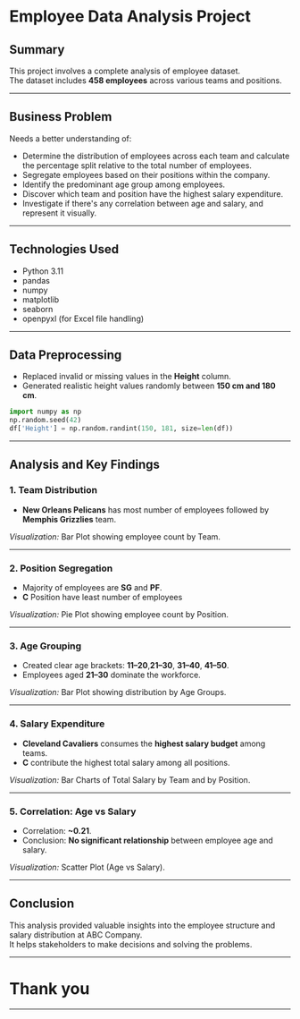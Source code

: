 # Employee Data Analysis Project

## Summary

This project involves a complete analysis of employee dataset.  
The dataset includes **458 employees** across various teams and positions.

---

## Business Problem

Needs a better understanding of:  
- Determine the distribution of employees across each team and calculate the percentage split relative to the total number of employees.
- Segregate employees based on their positions within the company.
- Identify the predominant age group among employees.
- Discover which team and position have the highest salary expenditure.
- Investigate if there's any correlation between age and salary, and represent it visually.

---

## Technologies Used

- Python 3.11
- pandas
- numpy
- matplotlib
- seaborn
- openpyxl (for Excel file handling)

---

## Data Preprocessing

- Replaced invalid or missing values in the **Height** column.
- Generated realistic height values randomly between **150 cm and 180 cm**.

```python
import numpy as np
np.random.seed(42)
df['Height'] = np.random.randint(150, 181, size=len(df))
```

---

## Analysis and Key Findings

### 1. Team Distribution
- **New Orleans Pelicans** has most number of employees followed by **Memphis Grizzlies** team.

*Visualization:* Bar Plot showing employee count by Team.

---

### 2. Position Segregation
- Majority of employees are **SG** and **PF**.
- **C** Position have least number of employees

*Visualization:* Pie Plot showing employee count by Position.

---

### 3. Age Grouping
- Created clear age brackets: **11–20**,**21–30**, **31–40**, **41–50**.
- Employees aged **21–30** dominate the workforce.

*Visualization:* Bar Plot showing distribution by Age Groups.

---

### 4. Salary Expenditure
- **Cleveland Cavaliers** consumes the **highest salary budget** among teams.
- **C** contribute the highest total salary among all positions.

*Visualization:* Bar Charts of Total Salary by Team and by Position.

---

### 5. Correlation: Age vs Salary
- Correlation: **~0.21**.
- Conclusion: **No significant relationship** between employee age and salary.

*Visualization:* Scatter Plot (Age vs Salary).

---


## Conclusion

This analysis provided valuable insights into the employee structure and salary distribution at ABC Company.  
It helps stakeholders to make decisions and solving the problems.

---


# Thank you

---

